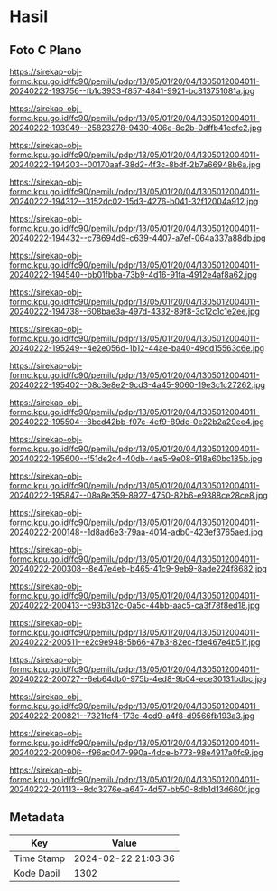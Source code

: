 # Hasil

## Foto C Plano

https://sirekap-obj-formc.kpu.go.id/fc90/pemilu/pdpr/13/05/01/20/04/1305012004011-20240222-193756--fb1c3933-f857-4841-9921-bc813751081a.jpg

https://sirekap-obj-formc.kpu.go.id/fc90/pemilu/pdpr/13/05/01/20/04/1305012004011-20240222-193949--25823278-9430-406e-8c2b-0dffb41ecfc2.jpg

https://sirekap-obj-formc.kpu.go.id/fc90/pemilu/pdpr/13/05/01/20/04/1305012004011-20240222-194203--00170aaf-38d2-4f3c-8bdf-2b7a66948b6a.jpg

https://sirekap-obj-formc.kpu.go.id/fc90/pemilu/pdpr/13/05/01/20/04/1305012004011-20240222-194312--3152dc02-15d3-4276-b041-32f12004a912.jpg

https://sirekap-obj-formc.kpu.go.id/fc90/pemilu/pdpr/13/05/01/20/04/1305012004011-20240222-194432--c78694d9-c639-4407-a7ef-064a337a88db.jpg

https://sirekap-obj-formc.kpu.go.id/fc90/pemilu/pdpr/13/05/01/20/04/1305012004011-20240222-194540--bb01fbba-73b9-4d16-91fa-4912e4af8a62.jpg

https://sirekap-obj-formc.kpu.go.id/fc90/pemilu/pdpr/13/05/01/20/04/1305012004011-20240222-194738--608bae3a-497d-4332-89f8-3c12c1c1e2ee.jpg

https://sirekap-obj-formc.kpu.go.id/fc90/pemilu/pdpr/13/05/01/20/04/1305012004011-20240222-195249--4e2e056d-1b12-44ae-ba40-49dd15563c6e.jpg

https://sirekap-obj-formc.kpu.go.id/fc90/pemilu/pdpr/13/05/01/20/04/1305012004011-20240222-195402--08c3e8e2-9cd3-4a45-9060-19e3c1c27262.jpg

https://sirekap-obj-formc.kpu.go.id/fc90/pemilu/pdpr/13/05/01/20/04/1305012004011-20240222-195504--8bcd42bb-f07c-4ef9-89dc-0e22b2a29ee4.jpg

https://sirekap-obj-formc.kpu.go.id/fc90/pemilu/pdpr/13/05/01/20/04/1305012004011-20240222-195600--f51de2c4-40db-4ae5-9e08-918a60bc185b.jpg

https://sirekap-obj-formc.kpu.go.id/fc90/pemilu/pdpr/13/05/01/20/04/1305012004011-20240222-195847--08a8e359-8927-4750-82b6-e9388ce28ce8.jpg

https://sirekap-obj-formc.kpu.go.id/fc90/pemilu/pdpr/13/05/01/20/04/1305012004011-20240222-200148--1d8ad6e3-79aa-4014-adb0-423ef3765aed.jpg

https://sirekap-obj-formc.kpu.go.id/fc90/pemilu/pdpr/13/05/01/20/04/1305012004011-20240222-200308--8e47e4eb-b465-41c9-9eb9-8ade224f8682.jpg

https://sirekap-obj-formc.kpu.go.id/fc90/pemilu/pdpr/13/05/01/20/04/1305012004011-20240222-200413--c93b312c-0a5c-44bb-aac5-ca3f78f8ed18.jpg

https://sirekap-obj-formc.kpu.go.id/fc90/pemilu/pdpr/13/05/01/20/04/1305012004011-20240222-200511--e2c9e948-5b66-47b3-82ec-fde467e4b51f.jpg

https://sirekap-obj-formc.kpu.go.id/fc90/pemilu/pdpr/13/05/01/20/04/1305012004011-20240222-200727--6eb64db0-975b-4ed8-9b04-ece30131bdbc.jpg

https://sirekap-obj-formc.kpu.go.id/fc90/pemilu/pdpr/13/05/01/20/04/1305012004011-20240222-200821--7321fcf4-173c-4cd9-a4f8-d9566fb193a3.jpg

https://sirekap-obj-formc.kpu.go.id/fc90/pemilu/pdpr/13/05/01/20/04/1305012004011-20240222-200906--f96ac047-990a-4dce-b773-98e4917a0fc9.jpg

https://sirekap-obj-formc.kpu.go.id/fc90/pemilu/pdpr/13/05/01/20/04/1305012004011-20240222-201113--8dd3276e-a647-4d57-bb50-8db1d13d660f.jpg


## Metadata

| Key        | Value               |
| ---------- | ------------------- |
| Time Stamp | 2024-02-22 21:03:36 |
| Kode Dapil | 1302                |



